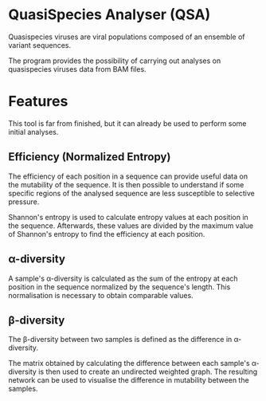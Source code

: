 # QuasiSpecies Analyser (QSA)

Quasispecies viruses are viral populations composed of an ensemble of variant sequences.

The program provides the possibility of carrying out analyses on quasispecies viruses data from BAM files.

# Features
This tool is far from finished, but it can already be used to perform some initial analyses.

## Efficiency (Normalized Entropy)
The efficiency of each position in a sequence can provide useful data on the mutability of the sequence. It is then possible to understand if some specific regions of the analysed sequence are less susceptible to selective pressure.

Shannon's entropy is used to calculate entropy values at each position in the sequence. Afterwards, these values are divided by the maximum value of Shannon's entropy to find the efficiency at each position.

## α-diversity
A sample's α-diversity is calculated as the sum of the entropy at each position in the sequence normalized by the sequence's length. This normalisation is necessary to obtain comparable values.

## β-diversity
The β-diversity between two samples is defined as the difference in α-diversity.

The matrix obtained by calculating the difference between each sample's α-diversity is then used to create an undirected weighted graph. The resulting network can be used to visualise the difference in mutability between the samples.
